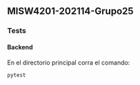 ## MISW4201-202114-Grupo25 


### Tests

#### Backend
En el directorio principal corra el comando: 
```shell
pytest
```